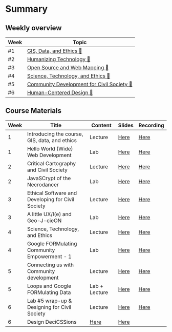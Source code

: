 # Summary

## Weekly overview

|Week|Topic|
|----|-----|
|#1|[GIS, Data, and Ethics :link:](week01.md)|
|#2|[Humanizing Technology :link:](week02.md)|
|#3|[Open Source and Web Mapping :link:](week03.md)|
|#4|[Science, Technology, and Ethics :link:](week04.md)|
|#5|[Community Development for Civil Society :link:](week05.md)|
|#6|[Human-Centered Design :link:](week06.md)|

## Course Materials

|Week | Title | Content | Slides | Recording |
|-----|-------|------|--------|-----------|
|1|Introducing the course, GIS, data, and ethics|Lecture|[Here](https://raw.githubusercontent.com/albertkun/23S-ASIAAM-191A/main/docs/materials/AA191_S_W1_Lecture_1.pdf)|[Here](https://cloud.albertmaps.com/s/mtkN7F5jyQqKajD)|
|1|Hello World (Wide) Web Development|Lab|[Here](https://raw.githubusercontent.com/albertkun/23S-ASIAAM-191A/main/docs/materials/AA191_S_W1_Lab_1.pdf)|[Here](https://ucla.zoom.us/rec/share/5gRHDbfTvtad2Uj-j7pHeHPi8lZta-MGhzPFiPUfPtUgwN47qPEBCEZzsbdR1Tuk.aqmSjwYjSZHOybMP)|
|2|Critical Cartography and Civil Society|Lecture|[Here](https://raw.githubusercontent.com/albertkun/23S-ASIAAM-191A/main/docs/materials/AA191_S_W2_Lecture_2.pdf)|[Here]( https://ucla.zoom.us/rec/share/2iRJrQnpkW2eo5rxLlsm5taL6-mO9KZoAsZQ29vMYJLckYSq_ONYdFucRSIpnt0R.OLKUcYgneq9-3Pl-)|
|2|JavaSCrypt of the Necrodancer|Lab|[Here](https://raw.githubusercontent.com/albertkun/23S-ASIAAM-191A/main/docs/materials/AA191_S_W2_Lab_2.pdf)|[Here](https://ucla.zoom.us/rec/share/yKtTBUrwUMHQima3uJiI0R-E2j0FlZsLCIJC7-3049o14BfauAWZfs9Qp4pmGlbu.uDJo-NfMfZNLiRc1)|
|3|Ethical Software and Developing for Civil Society|Lecture|[Here](../materials/AA191_S_W3_Lecture_3.pdf)|[Here](https://ucla.zoom.us/rec/share/HI7oTGGeDTQRm5xU3_f_YE17-ZoNoYY9EJAgH-QMIkRQO6uljN2odWoSudqT-PCI.hmSC8MupEX7-bI8P)|
|3|A little UX/I(e) and Geo-J-cieON|Lab|[Here](https://raw.githubusercontent.com/albertkun/23S-ASIAAM-191A/main/docs/materials/AA191_S_W3_Lab_3.pdf)|[Here](https://ucla.zoom.us/rec/share/W95FOy-aIAfIX9s7w8QByGgwQYuDOCL6oty46qfAJghGVtQrW-dPV0mIuulKkDFj.wxe5sB0I0eiepMuh)|
|4|Science, Technology, and Ethics|Lecture|[Here](../materials/AA191_S_W4_Lecture_4.pdf)|[Here](https://ucla.zoom.us/rec/share/JuDRVgNRlBWQWCbCqt-PX1uOyUUvW7SoMB_s7ha1r1XzvusswfHwTZHtAdVGoZrV.qHlX2-Wnfw7y9Vtr)|
|4|Google FORMulating Community Empowerment - 1|Lab|[Here](../materials/AA191_S_W4_Lab_4.pdf)|[Here](https://ucla.zoom.us/rec/share/gbJsIs5TgJGX2a8htHv_XySl2XXybwf9dNg9bZ4Cqr3crgZEeQ2RFESctq5lN0M.HvOMXLjmBSiT7BlR)|
|5|Connecting us with Community development|Lecture|[Here](../materials/AA191_S_W5_Lecture_5.pdf)|[Here](https://ucla.zoom.us/rec/share/ga1w0kjcpau5YZauilOOfeDmnMLzfZWDMmPmlI-SwlV52OCdcF5RL7-i-86eH-XF.LAfIGt6BKMaWhibk)|
|5|Loops and Google FORMulating Data|Lab + Lecture|[Here](../materials/AA191_S_W5_Lab_5.pdf)|[Here](https://ucla.zoom.us/rec/share/Sn5aSR88t_-PauENHTZmEIZS4UU0h3wTl-4qb3JISpImdOarl5mskQP_ckUjRBAe.LGZCVI5hJ_8Nwl9-)|
|6|Lab #5 wrap-up & Designing for Civil Society|Lecture|[Here](../materials/AA191_S_W6_Lecture_6.pdf)|[Here](https://ucla.zoom.us/rec/share/d54QT7Kmhi-lLusqvbwUpcf7a75LS-Fvu07kcFYd7EdNrdITizYlbA1g1LTOaOjW.8IQuOEHLbDfvFz0D)
|6|Design DeciCSSions|[Here](../materials/AA191_S_W6_Lab_6.pdf)|[Here](https://ucla.zoom.us/rec/share/0kAcpqpW-Azx1bmSkq-sH8kygkCdnmhsrFijlrHyXj4XY8IaSqqt6jgYPojXz5k.vY_O-Y5TDZfL3fYn)|